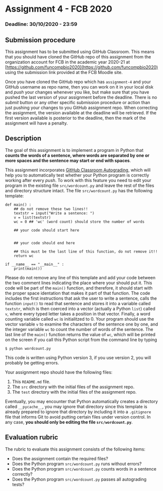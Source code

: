 # Assignment 4 - FCB 2020
### Deadline: 30/10/2020 - 23:59

## Submission procedure

This assignment has to be submitted using GitHub Classroom. This
means that you should have cloned the GitHub repo of this assignment from
the organization account for FCB in the academic year 2020-21 at
[https://github.com/funcompbio2020](https://github.com/funcompbio2020)
using the submission link provided at the FCB Moodle site.

Once you have cloned the GitHub repo which has `assignment-4` and your
GitHub username as repo name, then you can work on it in your local disk
and _push_ your changes whenever you like, but make sure that you have pushed
the last version of your assignment before the deadline. There is no
_submit_ button or any other specific submission procedure or action than
just pushing your changes to you GitHub assignment repo. When correcting the
assignment, the version available at the deadline will be retrieved. If the
first version available is posterior to the deadline, then the mark of the
assignment will have a penalty.

## Description

The goal of this assignment is to implement a program in Python that
**counts the words of a sentence, where words are separated by one or more
spaces and the sentence may start or end with spaces**.

This assignment incorporates [GitHub Classroom Autograding](https://mspoweruser.com/github-classroom-autograding-feature),
which will help you to automatically test whether your Python program is
correctly working after every _push_. To work with this feature you
need to edit your program in the existing file `src/wordcount.py` and
leave the rest of the files and directory structure intact. The file
`src/wordcount.py` has the following template: 

```
def main() :
    ## do not remove these two lines!!
    textstr = input("Write a sentence: ")
    v = list(textstr)
    wc = 0 ## 'wc' (word count) should store the number of words

    ## your code should start here


    ## your code should end here

    ## this must be the last line of this function, do not remove it!!
    return wc

if __name__ == "__main__" :
    print(main())
```

Please do not remove any line of this template and add your code between
the two comment lines indicating the place where your should put it. This
code will be part of the `main()` function, and therefore, it should start
with the proper space identation that makes it part of that function. The
code includes the first instructions that ask the user to write a sentence,
calls the function `input()` to read that sentence and stores it into a
variable called `textstr`, which is then coerced into a vector (actually a
Python `list`) called `v`, where every typed letter takes a position in that
vector. Finally, a word counting variable called `wc` is initialitzed to 0.
Your program should use the vector variable `v` to examine the characters of the sentence
one by one, and the integer variable `wc` to count the number of words of the
sentence. The last line of the `main()` function returns the value of `wc`,
which will be printed on the screen if you call this Python script from the
command line by typing

```
$ python wordcount.py
```

This code is written using Python version 3, if you use version 2, you will
probably be getting errors.

Your assignment repo should have the following files:

  1. This `README.md` file.
  2. The `src` directory with the initial files of the assignment repo.
  3. The `test` directory with the initial files of the assignment repo.

Eventually, you may encounter that Python automatically creates a directory called
`__pycache__`, you may ignore that directory since this template is already
prepared to ignore that directory by including it into a `.gitignore` file that
informs Git to avoid putting certain files under version control. In any case,
**you should only be editing the file `src/wordcount.py`**.

## Evaluation rubric

The rubric to evaluate this assignment consists of the following items:

  * Does the assignment contain the required files?
  * Does the Python program `src/wordcount.py` runs without errors?
  * Does the Python program `src/wordcount.py` counts words in a sentence correctly?
  * Does the Python program `src/wordcount.py` passes all autograding tests?

